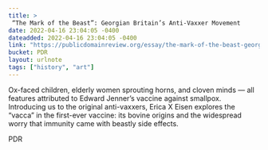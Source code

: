 ```yaml
---
title: > 
 “The Mark of the Beast”: Georgian Britain’s Anti-Vaxxer Movement
date: 2022-04-16 23:04:05 -0400
dateadded: 2022-04-16 23:04:05 -0400
link: "https://publicdomainreview.org/essay/the-mark-of-the-beast-georgian-britains-anti-vaxxer-movement"
bucket: PDR
layout: urlnote
tags: ["history", "art"]
--- 
```

Ox-faced children, elderly women sprouting horns, and cloven minds — all features attributed to Edward Jenner’s vaccine against smallpox. Introducing us to the original anti-vaxxers, Erica X Eisen explores the “vacca” in the first-ever vaccine: its bovine origins and the widespread worry that immunity came with beastly side effects.
 <!-- end excerpt --> 
<div class='bucket'><a class='internal-link' src='_notes/buckets/PDR'>PDR</a></div> 

